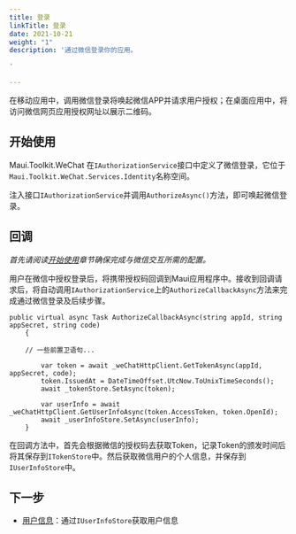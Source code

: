 ```yaml
---
title: 登录
linkTitle: 登录
date: 2021-10-21
weight: "1"
description: '通过微信登录你的应用。

'

---
```

在移动应用中，调用微信登录将唤起微信APP并请求用户授权；在桌面应用中，将访问微信网页应用授权网址以展示二维码。

## 开始使用

Maui.Toolkit.WeChat 在`IAuthorizationService`接口中定义了微信登录，它位于`Maui.Toolkit.WeChat.Services.Identity`名称空间。

注入接口`IAuthorizationService`并调用`AuthorizeAsync()`方法，即可唤起微信登录。

## 回调

_首先请阅读_[_开始使用_](https://docs.mauitoolkit.com/zh-hans/docs/toolkits/wechat/get-started/#配置)_章节确保完成与微信交互所需的配置。_

用户在微信中授权登录后，将携带授权码回调到Maui应用程序中。接收到回调请求后，将自动调用`IAuthorizationService`上的`AuthorizeCallbackAsync`方法来完成通过微信登录及后续步骤。

    public virtual async Task AuthorizeCallbackAsync(string appId, string appSecret, string code)
        {
        
        // 一些前置卫语句...
        
            var token = await _weChatHttpClient.GetTokenAsync(appId, appSecret, code);
            token.IssuedAt = DateTimeOffset.UtcNow.ToUnixTimeSeconds();
            await _tokenStore.SetAsync(token);
    
            var userInfo = await _weChatHttpClient.GetUserInfoAsync(token.AccessToken, token.OpenId);
            await _userInfoStore.SetAsync(userInfo);
        }

在回调方法中，首先会根据微信的授权码去获取Token，记录Token的颁发时间后将其保存到`ITokenStore`中。然后获取微信用户的个人信息，并保存到`IUserInfoStore`中。

## **下一步**

* [用户信息](docs/toolkits/wechat/login/user-info/)：通过`IUserInfoStore`获取用户信息